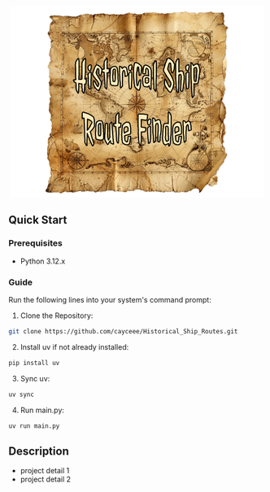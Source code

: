 <div align = "center">
<img src="assets/ship_logo.png" width = "500"/>
</div>

## Quick Start
### Prerequisites

- Python 3.12.x

### Guide
Run the following lines into your system's command prompt:
1. Clone the Repository:
```bash
git clone https://github.com/cayceee/Historical_Ship_Routes.git
```
2. Install uv if not already installed:
```bash
pip install uv
```
3. Sync uv:
```bash
uv sync
```
4. Run main.py:
```bash
uv run main.py
```
## Description
- project detail 1
- project detail 2
